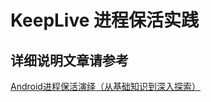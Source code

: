 # KeepLive 进程保活实践
## 详细说明文章请参考
[Android进程保活演绎（从基础知识到深入探索）](https://www.jianshu.com/p/7bd16771c81e)


